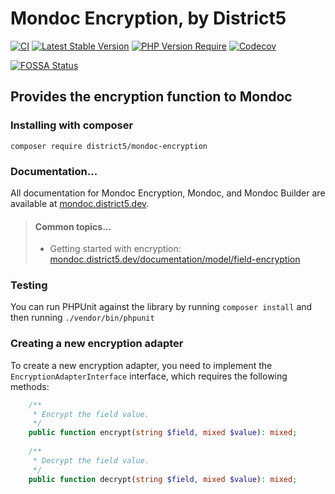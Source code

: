 Mondoc Encryption, by District5
====

[![CI](https://github.com/district-5/php-mondoc-encryption/actions/workflows/ci.yml/badge.svg?branch=master)](https://github.com/district-5/php-mondoc-encryption/actions)
[![Latest Stable Version](http://poser.pugx.org/district5/mondoc-encryption/v)](https://packagist.org/packages/district5/mondoc-encryption)
[![PHP Version Require](http://poser.pugx.org/district5/mondoc-encryption/require/php)](https://packagist.org/packages/district5/mondoc-encryption)
[![Codecov](https://codecov.io/gh/district-5/php-mondoc-encryption/branch/master/graph/badge.svg)](https://codecov.io/gh/district-5/php-mondoc-encryption)

[![FOSSA Status](https://app.fossa.com/api/projects/git%2Bgithub.com%2Fdistrict-5%2Fphp-mondoc-encryption.svg?type=small)](https://app.fossa.com/projects/git%2Bgithub.com%2Fdistrict-5%2Fphp-mondoc-encryption?ref=badge_small)

## Provides the encryption function to Mondoc

### Installing with composer

```
composer require district5/mondoc-encryption
```

### Documentation...

All documentation for Mondoc Encryption, Mondoc, and Mondoc Builder are available at [mondoc.district5.dev](https://mondoc.district5.dev).

> #### Common topics...
> * Getting started with encryption: [mondoc.district5.dev/documentation/model/field-encryption](https://mondoc.district5.dev/documentation/model/field-encryption)

### Testing

You can run PHPUnit against the library by running `composer install` and then running `./vendor/bin/phpunit`

### Creating a new encryption adapter

To create a new encryption adapter, you need to implement the `EncryptionAdapterInterface` interface, which requires the
following methods:

```php
    /**
     * Encrypt the field value.
     */
    public function encrypt(string $field, mixed $value): mixed;
    
    /**
     * Decrypt the field value.
     */
    public function decrypt(string $field, mixed $value): mixed;
```